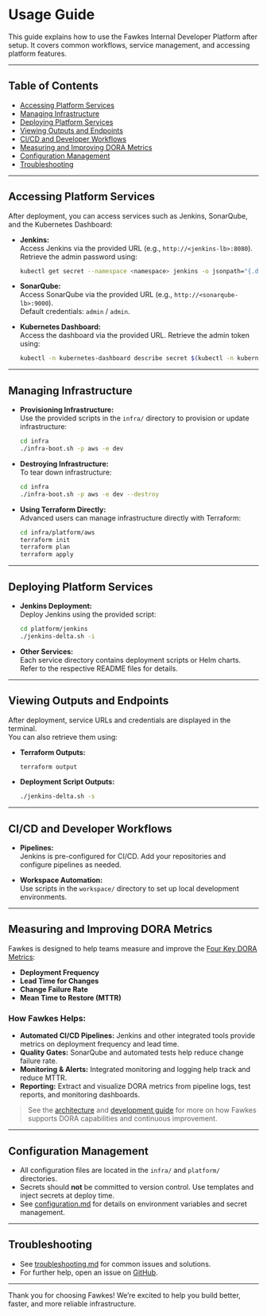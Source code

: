 # Usage Guide

This guide explains how to use the Fawkes Internal Developer Platform after setup. It covers common workflows, service management, and accessing platform features.

---

## Table of Contents

- [Accessing Platform Services](#accessing-platform-services)
- [Managing Infrastructure](#managing-infrastructure)
- [Deploying Platform Services](#deploying-platform-services)
- [Viewing Outputs and Endpoints](#viewing-outputs-and-endpoints)
- [CI/CD and Developer Workflows](#cicd-and-developer-workflows)
- [Measuring and Improving DORA Metrics](#measuring-and-improving-dora-metrics)
- [Configuration Management](#configuration-management)
- [Troubleshooting](#troubleshooting)

---

## Accessing Platform Services

After deployment, you can access services such as Jenkins, SonarQube, and the Kubernetes Dashboard:

- **Jenkins:**  
  Access Jenkins via the provided URL (e.g., `http://<jenkins-lb>:8080`).  
  Retrieve the admin password using:
  ```sh
  kubectl get secret --namespace <namespace> jenkins -o jsonpath="{.data.jenkins-admin-password}" | base64 --decode
  ```

- **SonarQube:**  
  Access SonarQube via the provided URL (e.g., `http://<sonarqube-lb>:9000`).  
  Default credentials: `admin` / `admin`.

- **Kubernetes Dashboard:**  
  Access the dashboard via the provided URL. Retrieve the admin token using:
  ```sh
  kubectl -n kubernetes-dashboard describe secret $(kubectl -n kubernetes-dashboard get secret | grep admin-user | awk '{print $1}')
  ```

---

## Managing Infrastructure

- **Provisioning Infrastructure:**  
  Use the provided scripts in the `infra/` directory to provision or update infrastructure:
  ```sh
  cd infra
  ./infra-boot.sh -p aws -e dev
  ```

- **Destroying Infrastructure:**  
  To tear down infrastructure:
  ```sh
  cd infra
  ./infra-boot.sh -p aws -e dev --destroy
  ```

- **Using Terraform Directly:**  
  Advanced users can manage infrastructure directly with Terraform:
  ```sh
  cd infra/platform/aws
  terraform init
  terraform plan
  terraform apply
  ```

---

## Deploying Platform Services

- **Jenkins Deployment:**  
  Deploy Jenkins using the provided script:
  ```sh
  cd platform/jenkins
  ./jenkins-delta.sh -i
  ```

- **Other Services:**  
  Each service directory contains deployment scripts or Helm charts. Refer to the respective README files for details.

---

## Viewing Outputs and Endpoints

After deployment, service URLs and credentials are displayed in the terminal.  
You can also retrieve them using:

- **Terraform Outputs:**
  ```sh
  terraform output
  ```

- **Deployment Script Outputs:**
  ```sh
  ./jenkins-delta.sh -s
  ```

---

## CI/CD and Developer Workflows

- **Pipelines:**  
  Jenkins is pre-configured for CI/CD. Add your repositories and configure pipelines as needed.

- **Workspace Automation:**  
  Use scripts in the `workspace/` directory to set up local development environments.

---

## Measuring and Improving DORA Metrics

Fawkes is designed to help teams measure and improve the [Four Key DORA Metrics](https://www.devops-research.com/research.html):

- **Deployment Frequency**
- **Lead Time for Changes**
- **Change Failure Rate**
- **Mean Time to Restore (MTTR)**

### How Fawkes Helps:

- **Automated CI/CD Pipelines:** Jenkins and other integrated tools provide metrics on deployment frequency and lead time.
- **Quality Gates:** SonarQube and automated tests help reduce change failure rate.
- **Monitoring & Alerts:** Integrated monitoring and logging help track and reduce MTTR.
- **Reporting:** Extract and visualize DORA metrics from pipeline logs, test reports, and monitoring dashboards.

> See the [architecture](architecture.md) and [development guide](development.md) for more on how Fawkes supports DORA capabilities and continuous improvement.

---

## Configuration Management

- All configuration files are located in the `infra/` and `platform/` directories.
- Secrets should **not** be committed to version control. Use templates and inject secrets at deploy time.
- See [configuration.md](configuration.md) for details on environment variables and secret management.

---

## Troubleshooting

- See [troubleshooting.md](troubleshooting.md) for common issues and solutions.
- For further help, open an issue on [GitHub](https://github.com/paruff/fawkes/issues).

---

Thank you for choosing Fawkes! We’re excited to help you build better, faster, and more reliable infrastructure.